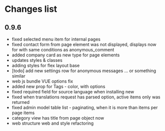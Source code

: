 # Changes list

## 0.9.6
- fixed selected menu item for internal pages
- fixed contact form from page element was not displayed, displays now for with same conditions as anonymous_comment
- added company card as new type for page elements
- updates styles & classes
- adding styles for flex layout base
- [todo] add new settings row for anonymous messages ... or something similar
- web js bundle VUE options fix
- added new prop for Tags - color, with options
- fixed required field for source language when installing new
- fixed when translations request has parsed option, active items only was returned
- fixed admin model table list - paginating, when it is more than items per page items
- category view has title from page object now
- web structure web and style refactoring

